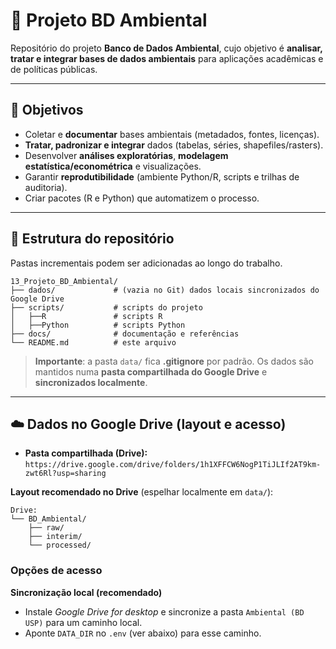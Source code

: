 # 📘 Projeto BD Ambiental

Repositório do projeto **Banco de Dados Ambiental**, cujo objetivo é **analisar, tratar e integrar bases de dados ambientais** para aplicações acadêmicas e de políticas públicas.

---

## 📌 Objetivos

* Coletar e **documentar** bases ambientais (metadados, fontes, licenças).
* **Tratar, padronizar e integrar** dados (tabelas, séries, shapefiles/rasters).
* Desenvolver **análises exploratórias**, **modelagem estatística/econométrica** e visualizações.
* Garantir **reprodutibilidade** (ambiente Python/R, scripts e trilhas de auditoria).
* Criar pacotes (R e Python) que automatizem o processo.

---

## 📂 Estrutura do repositório

Pastas incrementais podem ser adicionadas ao longo do trabalho.

```
13_Projeto_BD_Ambiental/
├── dados/             # (vazia no Git) dados locais sincronizados do Google Drive
├── scripts/           # scripts do projeto
│   ├──R               # scripts R
│   ├──Python          # scripts Python
├── docs/              # documentação e referências
└── README.md          # este arquivo
```

> **Importante**: a pasta `data/` fica **.gitignore** por padrão. Os dados são mantidos numa **pasta compartilhada do Google Drive** e **sincronizados localmente**.

---

## ☁️ Dados no Google Drive (layout e acesso)

* **Pasta compartilhada (Drive):** `https://drive.google.com/drive/folders/1h1XFFCW6NogP1TiJLIf2AT9km-zwt6Rl?usp=sharing`

**Layout recomendado no Drive** (espelhar localmente em `data/`):

```
Drive:
└── BD_Ambiental/
    ├── raw/
    ├── interim/
    └── processed/
```

### Opções de acesso

**Sincronização local (recomendado)**

   * Instale *Google Drive for desktop* e sincronize a pasta `Ambiental (BD USP)` para um caminho local.
   * Aponte `DATA_DIR` no `.env` (ver abaixo) para esse caminho.


